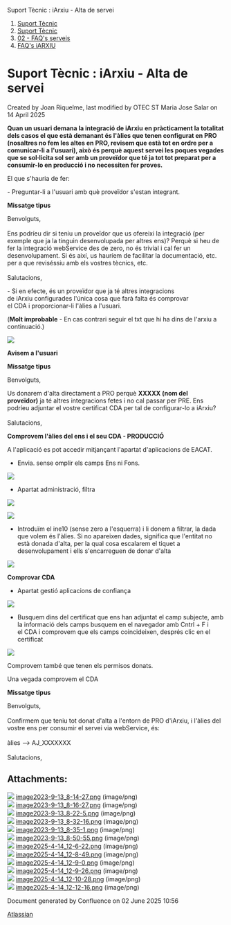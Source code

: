 Suport Tècnic : iArxiu - Alta de servei  

1.  [Suport Tècnic](index.md)
2.  [Suport Tècnic](13893782.md)
3.  [02 - FAQ's serveis](26313393.md)
4.  [FAQ's iARXIU](30869028.md)

Suport Tècnic : iArxiu - Alta de servei
=======================================

Created by Joan Riquelme, last modified by OTEC ST Maria Jose Salar on 14 April 2025

**Quan un usuari demana la integració de iArxiu** **en pràcticament la totalitat dels casos el que està demanant és l'àlies que tenen configurat en PRO (nosaltres no fem les altes en PRO, revisem que està tot en ordre per a comunicar-li a l'usuari), això és perquè aquest servei les poques vegades que se sol·licita sol ser amb un proveïdor que té ja tot tot preparat per a consumir-lo en producció i no necessiten fer proves.**

  

El que s'hauria de fer:  

  

\- Preguntar-li a l'usuari amb què proveïdor s'estan integrant.

  

**Missatge tipus**

Benvolguts,  
   
Ens podríeu dir si teniu un proveïdor que us ofereixi la integració (per exemple que ja la tinguin desenvolupada per altres ens)? Perquè si heu de fer la integració webService des de zero, no és trivial i cal fer un desenvolupament. Si és així, us hauríem de facilitar la documentació, etc. per a que reviséssiu amb els vostres tècnics, etc.  
   
Salutacions,

\- Si en efecte, és un proveïdor que ja té altres integracions de iArxiu configurades l'única cosa que farà falta és comprovar el CDA i proporcionar-li l'àlies a l'usuari. 

(**Molt improbable** - En cas contrari seguir el txt que hi ha dins de l'arxiu a continuació.)

![](plugins/servlet/confluence/placeholder/unknown-attachment)

**Avisem a l'usuari**

**Missatge tipus**

Benvolguts,

Us donarem d'alta directament a PRO perquè **XXXXX (nom del proveïdor)** ja té altres integracions fetes i no cal passar per PRE. Ens podríeu adjuntar el vostre certificat CDA per tal de configurar-lo a iArxiu?  
   
Salutacions,

**Comprovem l'àlies del ens i el seu CDA - PRODUCCIÓ**

A l'aplicació es pot accedir mitjançant l'apartat d'aplicacions de EACAT.

*   Envia. sense omplir els camps Ens ni Fons.

![](attachments/128647185/128647430.png)

*   Apartat administració, filtra

![](attachments/128647185/128647431.png)

![](attachments/128647185/128647432.png)

*   Introduïm el ine10 (sense zero a l'esquerra) i li donem a filtrar, la dada que volem és l'àlies. Si no apareixen dades, significa que l'entitat no està donada d'alta, per la qual cosa escalarem el tiquet a desenvolupament i ells s'encarreguen de donar d'alta

![](attachments/128647185/128647433.png)

**Comprovar CDA**

*   Apartat gestió aplicacions de confiança

![](attachments/128647185/128647434.png)

*   Busquem dins del certificat que ens han adjuntat el camp subjecte, amb la informació dels camps busquem en el navegador amb Cntrl \+ F i el CDA i comprovem que els camps coincideixen, després clic en el certificat

![](attachments/128647185/128647435.png)

Comprovem també que tenen els permisos donats.

  

Una vegada comprovem el CDA

**Missatge tipus**

Benvolguts,  
   
Confirmem que teniu tot donat d'alta a l'entorn de PRO d'iArxiu, i l'àlies del vostre ens per consumir el servei via webService, és:  
   
àlies --> AJ\_XXXXXXX  
   
Salutacions,

  

  

  

Attachments:
------------

![](images/icons/bullet_blue.gif) [image2023-9-13\_8-14-27.png](attachments/128647185/128647186.png) (image/png)  
![](images/icons/bullet_blue.gif) [image2023-9-13\_8-16-27.png](attachments/128647185/128647187.png) (image/png)  
![](images/icons/bullet_blue.gif) [image2023-9-13\_8-22-5.png](attachments/128647185/128647188.png) (image/png)  
![](images/icons/bullet_blue.gif) [image2023-9-13\_8-32-16.png](attachments/128647185/128647189.png) (image/png)  
![](images/icons/bullet_blue.gif) [image2023-9-13\_8-35-1.png](attachments/128647185/128647190.png) (image/png)  
![](images/icons/bullet_blue.gif) [image2023-9-13\_8-50-55.png](attachments/128647185/128647191.png) (image/png)  
![](images/icons/bullet_blue.gif) [image2025-4-14\_12-6-22.png](attachments/128647185/128647430.png) (image/png)  
![](images/icons/bullet_blue.gif) [image2025-4-14\_12-8-49.png](attachments/128647185/128647431.png) (image/png)  
![](images/icons/bullet_blue.gif) [image2025-4-14\_12-9-0.png](attachments/128647185/128647432.png) (image/png)  
![](images/icons/bullet_blue.gif) [image2025-4-14\_12-9-26.png](attachments/128647185/128647433.png) (image/png)  
![](images/icons/bullet_blue.gif) [image2025-4-14\_12-10-28.png](attachments/128647185/128647434.png) (image/png)  
![](images/icons/bullet_blue.gif) [image2025-4-14\_12-12-16.png](attachments/128647185/128647435.png) (image/png)  

Document generated by Confluence on 02 June 2025 10:56

[Atlassian](http://www.atlassian.com/)